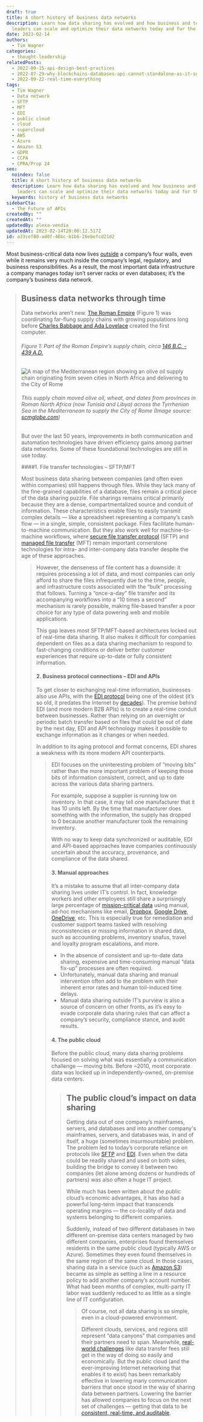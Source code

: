 ```yaml
---
draft: true
title: A short history of business data networks
description: Learn how data sharing has evolved and how business and technology
  leaders can scale and optimize their data networks today and for the future
date: 2023-02-14
authors:
  - Tim Wagner
categories:
  - thought-leadership
relatedPosts:
  - 2022-09-15-api-design-best-practices
  - 2022-07-29-why-blockchains-databases-api-cannot-standalone-as-it-solutions
  - 2022-09-22-real-time-everything
tags:
  - Tim Wagner
  - Data network
  - SFTP
  - MFT
  - EDI
  - public cloud
  - cloud
  - supercloud
  - AWS
  - Azure
  - Amazon S3
  - GDPR
  - CCPA
  - CPRA/Prop 24
seo:
  noindex: false
  title: A short history of business data networks
  description: Learn how data sharing has evolved and how business and technology
    leaders can scale and optimize their data networks today and for the future
  keywords: history of business data networks
sidebarCta:
  - The Future of APIs
createdBy: ""
createdAt: ""
updatedBy: alexa-vendia
updatedAt: 2023-02-14T20:06:12.517Z
id: a33cef80-ad0f-46bc-b1b6-26ebefcd21d2
---
```


Most business-critical data now lives [outside](https://www.mckinsey.com/capabilities/mckinsey-digital/our-insights/harnessing-the-power-of-external-data) a company’s four walls, even while it remains very much inside the company’s legal, regulatory, and business responsibilities. As a result, the most important data infrastructure a company manages today isn’t server racks or even databases; it’s the company’s business data network.

<BlockQuote text="The most important data infrastructure a company manages today is its business data network." />

## Business data networks through time

Data networks aren’t new. [The Roman Empire](https://www.scmglobe.com/supply-chains-roman-empire/) (Figure 1) was coordinating far-flung supply chains with growing populations long before [Charles Babbage and Ada Lovelace](https://www.youtube.com/watch?v=aLfI3Ox8J6Q) created the first computer. 

###### Figure 1: Part of the Roman Empire’s supply chain, circa [146 B.C. - 439 A.D.](https://www.historyhit.com/the-marvel-of-north-africa-during-roman-times/)

<img src="https://res.cloudinary.com/vendia/image/upload/f_auto,q_90/v1676402955/Blog%20images/Roman_Empire_supply_chain_xwhyvj.png" alt="A map of the Mediterranean region showing an olive oil supply chain originating from seven cities in North Africa and delivering to the City of Rome" class="image-float-left" />

###### This supply chain moved olive oil, wheat, and dates from provinces in Roman North Africa (now Tunisia and Libya) across the Tyrrhenian Sea in the Mediterranean to supply the City of Rome (Image source: [scmglobe.com](https://www.scmglobe.com/supply-chains-roman-empire/))

But over the last 50 years, improvements in both communication and automation technologies have driven efficiency gains among partner data networks. Some of these foundational technologies are still in use today.

\####1. File transfer technologies – SFTP/MFT

Most business data sharing between companies (and often even within companies) still happens through files. While they lack many of the fine-grained capabilities of a database, files remain a critical piece of the data sharing puzzle. File sharings remains critical primarily because they are a dense, compartmentalized source and conduit of information. These characteristics enable files to easily transmit complex details — like a spreadsheet representing a company’s cash flow — in a single, simple, consistent package. Files facilitate human-to-machine communication. But they also work well for machine-to-machine workflows, where [secure file transfer protocol](https://en.wikipedia.org/wiki/SSH_File_Transfer_Protocol) (SFTP) and [managed file transfer](https://en.wikipedia.org/wiki/Managed_file_transfer) (MFT) remain important cornerstone technologies for intra- and inter-company data transfer despite the age of these approaches.

<BlockQuote text="Most SFTP/MFT-based architectures are locked out of real-time data sharing." />

However, the denseness of file content has a downside: it requires processing a lot of data, and most companies can only afford to share the files infrequently due to the time, people, and infrastructure costs associated with the “bulk” processing that follows. Turning a “once-a-day” file transfer and its accompanying workflows into a “10 times a second” mechanism is rarely possible, making file-based transfer a poor choice for any type of data powering web and mobile applications.

This gap leaves most SFTP/MFT-based architectures locked out of real-time data sharing. It also makes it difficult for companies dependent on files as a data sharing mechanism to respond to fast-changing conditions or deliver better customer experiences that require up-to-date or fully consistent information.

#### 2. Business protocol connections – EDI and APIs

To get closer to exchanging real-time information, businesses also use APIs, with the [EDI protocol](https://www.ibm.com/topics/edi-electronic-data-interchange#:~:text=EDI%20resources-,What%20is%20EDI%3F,as%20purchase%20orders%20or%20invoices.) being one of the oldest (it’s so old, it predates the Internet by [decades](https://blogs.opentext.com/edi-50-years-old-getting-stronger/)). The premise behind EDI (and more modern B2B APIs) is to create a real-time conduit between businesses. Rather than relying on an overnight or periodic batch transfer based on files that could be out of date by the next day, EDI and API technology makes it possible to exchange information as it changes or when needed. 

In addition to its aging protocol and format concerns, EDI shares a weakness with its more modern API counterparts.

<BlockQuote text="EDI and API-based approaches leave companies continuously uncertain about the accuracy, provenance, and compliance of the data shared." />

EDI focuses on the uninteresting problem of “moving bits” rather than the more important problem of keeping those bits of information consistent, correct, and up to date across the various data sharing partners. 

For example, suppose a supplier is running low on inventory. In that case, it may tell one manufacturer that it has 10 units left. By the time that manufacturer does something with the information, the supply has dropped to 0 because another manufacturer took the remaining inventory. 

With no way to keep data synchronized or auditable, EDI and API-based approaches leave companies continuously uncertain about the accuracy, provenance, and compliance of the data shared.

#### 3. Manual approaches

It’s a mistake to assume that all inter-company data sharing lives under IT’s control. In fact, knowledge workers and other employees still share a surprisingly large percentage of [mission-critical data](https://www2.deloitte.com/content/dam/Deloitte/ie/Documents/Consulting/IE_CFO_guide_data_management_strategy.pdf) using manual, ad-hoc mechanisms like email, [Dropbox](https://www.dropbox.com/), [Google Drive](https://drive.google.com/), [OneDrive](https://www.microsoft.com/en-us/microsoft-365/onedrive/online-cloud-storage), etc. This is especially true for remediation and customer support teams tasked with resolving inconsistencies or missing information in shared data, such as accounting problems, inventory snafus, travel and loyalty program escalations, and more. 

- In the absence of consistent and up-to-date data sharing, expensive and time-consuming manual “data fix-up” processes are often required.
- Unfortunately, manual data sharing and manual intervention often add to the problem with their inherent error rates and human toil-induced time delays. 
- Manual data sharing outside IT’s purview is also a source of concern on other fronts, as it’s easy to evade corporate data sharing rules that can affect a company’s security, compliance stance, and audit results.

#### 4. The public cloud

Before the public cloud, many data sharing problems focused on solving what was essentially a communication challenge — moving bits. Before ~2010, most corporate data was locked up in independently-owned, on-premise data centers.

<BlockQuote text="The public cloud also had a powerful long-term impact that transcends operating margins — the co-locality of data and systems belonging to different companies." />

## The public cloud’s impact on data sharing

Getting data out of one company’s mainframes, servers, and databases and into another company's mainframes, servers, and databases was, in and of itself, a huge (sometimes insurmountable) problem. The problem led to today’s corporate reliance on protocols like [SFTP](https://www.techopedia.com/definition/1879/secure-file-transfer-protocol-sftp) and [EDI](https://www.techopedia.com/definition/1496/electronic-data-interchange-edi). Even when the data could be readily shared and used on both sides, building the bridge to convey it between two companies (let alone among dozens or hundreds of partners) was also often a huge IT project. 

While much has been written about the public cloud’s economic advantages, it has also had a powerful long-term impact that transcends operating margins — the co-locality of data and systems belonging to different companies. 

Suddenly, instead of two different databases in two different on-premise data centers managed by two different companies, enterprises found themselves residents in the same public cloud (typically AWS or Azure). Sometimes they even found themselves in the same region of the same cloud. In those cases, sharing data in a service (such as [Amazon S3](https://aws.amazon.com/s3/)) became as simple as setting a line in a resource policy to add another company’s account number. What had been months of complex, multi-party IT labor was suddenly reduced to as little as a single line of IT configuration.

<BlockQuote text="With the public cloud available, what had been months of complex, multi-party IT labor was suddenly reduced to as little as a single line of IT configuration." />

Of course, not all data sharing is so simple, even in a cloud-powered environment. 

Different clouds, services, and regions still represent “data canyons” that companies and their partners need to span. Meanwhile, [real-world challenges](https://www.vendia.com/blog/real-time-data-sharing-challenges) like data transfer fees still get in the way of doing so easily and economically. But the public cloud (and the ever-improving Internet networking that enables it to exist) has been remarkably effective in lowering many communication barriers that once stood in the way of sharing data between partners. Lowering the barrier has allowed companies to focus on the next set of challenges — getting that data to be [consistent, real-time, and auditable](http://vendia.com/case-studies/bmw).